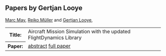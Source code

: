 ## Papers by Gertjan Looye
<table><a href="/proceedings/authors/MarcMay">Marc May</a>, <a href="/proceedings/authors/ReikoMuller">Reiko Müller</a> and <a href="/proceedings/authors/GertjanLooye">Gertjan Looye</a>, </td>
</tr>
<tr><th>Title:</th>
<td>Aircraft Mission Simulation with the updated FlightDynamics Library</td>
</tr>
<tr><th>Paper:</th>
<td><a href="/abstracts/abstract_2B_1">abstract</a> <a href="/proceedings/papers/Modelica2021session2B_paper1.pdf">full paper</a></td>
</tr>
</table>